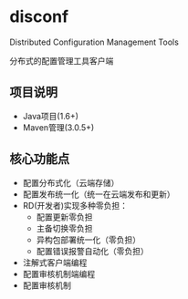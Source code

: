 disconf
=======

Distributed Configuration Management Tools 

分布式的配置管理工具客户端

## 项目说明 ##

- Java项目(1.6+)
- Maven管理(3.0.5+)

## 核心功能点 ##

- 配置分布式化（云端存储）
- 配置发布统一化（统一在云端发布和更新）
- RD(开发者)实现多种零负担：
    - 配置更新零负担
    - 主备切换零负担
    - 异构包部署统一化（零负担）
    - 配置错误报警自动化（零负担）
- 注解式客户端编程
- 配置审核机制端编程
- 配置审核机制


